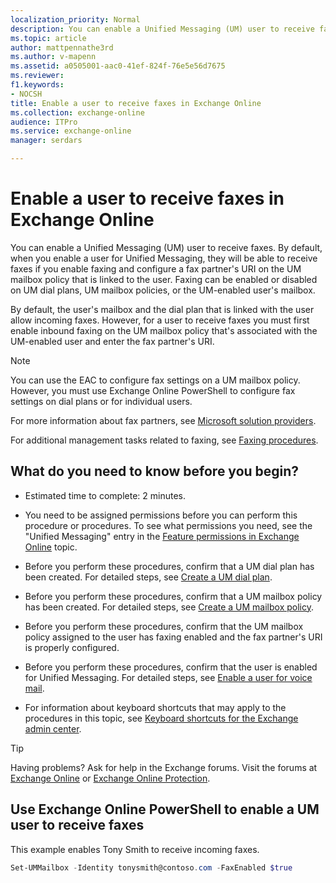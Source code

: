 ```yaml
---
localization_priority: Normal
description: You can enable a Unified Messaging (UM) user to receive faxes. By default, when you enable a user for Unified Messaging, they will be able to receive faxes if you enable faxing and configure a fax partner's URI on the UM mailbox policy that is linked to the user. Faxing can be enabled or disabled on UM dial plans, UM mailbox policies, or the UM-enabled user's mailbox.
ms.topic: article
author: mattpennathe3rd
ms.author: v-mapenn
ms.assetid: a0505001-aac0-41ef-824f-76e5e56d7675
ms.reviewer: 
f1.keywords:
- NOCSH
title: Enable a user to receive faxes in Exchange Online
ms.collection: exchange-online
audience: ITPro
ms.service: exchange-online
manager: serdars

---
```


# Enable a user to receive faxes in Exchange Online

You can enable a Unified Messaging (UM) user to receive faxes. By default, when you enable a user for Unified Messaging, they will be able to receive faxes if you enable faxing and configure a fax partner's URI on the UM mailbox policy that is linked to the user. Faxing can be enabled or disabled on UM dial plans, UM mailbox policies, or the UM-enabled user's mailbox.

By default, the user's mailbox and the dial plan that is linked with the user allow incoming faxes. However, for a user to receive faxes you must first enable inbound faxing on the UM mailbox policy that's associated with the UM-enabled user and enter the fax partner's URI.

> [!NOTE]
> You can use the EAC to configure fax settings on a UM mailbox policy. However, you must use Exchange Online PowerShell to configure fax settings on dial plans or for individual users.

For more information about fax partners, see [Microsoft solution providers](https://www.microsoft.com/solution-providers/).

 For additional management tasks related to faxing, see [Faxing procedures](faxing-procedures.md).

## What do you need to know before you begin?

- Estimated time to complete: 2 minutes.

- You need to be assigned permissions before you can perform this procedure or procedures. To see what permissions you need, see the "Unified Messaging" entry in the [Feature permissions in Exchange Online](../../permissions-exo/feature-permissions.md) topic.

- Before you perform these procedures, confirm that a UM dial plan has been created. For detailed steps, see [Create a UM dial plan](../../voice-mail-unified-messaging/connect-voice-mail-system/create-um-dial-plan.md).

- Before you perform these procedures, confirm that a UM mailbox policy has been created. For detailed steps, see [Create a UM mailbox policy](../../voice-mail-unified-messaging/set-up-voice-mail/create-um-mailbox-policy.md).

- Before you perform these procedures, confirm that the UM mailbox policy assigned to the user has faxing enabled and the fax partner's URI is properly configured.

- Before you perform these procedures, confirm that the user is enabled for Unified Messaging. For detailed steps, see [Enable a user for voice mail](../../voice-mail-unified-messaging/set-up-voice-mail/enable-a-user-for-voice-mail.md).

- For information about keyboard shortcuts that may apply to the procedures in this topic, see [Keyboard shortcuts for the Exchange admin center](../../accessibility/keyboard-shortcuts-in-admin-center.md).

> [!TIP]
> Having problems? Ask for help in the Exchange forums. Visit the forums at [Exchange Online](https://go.microsoft.com/fwlink/p/?linkId=267542) or [Exchange Online Protection](https://go.microsoft.com/fwlink/p/?linkId=285351).

## Use Exchange Online PowerShell to enable a UM user to receive faxes

This example enables Tony Smith to receive incoming faxes.

```PowerShell
Set-UMMailbox -Identity tonysmith@contoso.com -FaxEnabled $true
```

